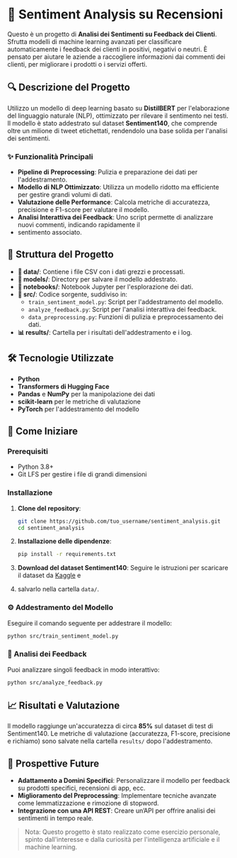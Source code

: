 # 🧠 Sentiment Analysis su Recensioni

Questo è un progetto di **Analisi dei Sentimenti su Feedback dei Clienti**. Sfrutta modelli di machine learning avanzati 
per classificare automaticamente i feedback dei clienti in positivi, negativi o neutri. È pensato per aiutare le aziende 
a raccogliere informazioni dai commenti dei clienti, per migliorare i prodotti o i servizi offerti.

## 🔍 Descrizione del Progetto

Utilizzo un modello di deep learning basato su **DistilBERT** per l'elaborazione del linguaggio naturale (NLP), ottimizzato 
per rilevare il sentimento nei testi. Il modello è stato addestrato sul dataset **Sentiment140**, che comprende oltre un 
milione di tweet etichettati, rendendolo una base solida per l'analisi dei sentimenti. 

### ✨ Funzionalità Principali
- **Pipeline di Preprocessing**: Pulizia e preparazione dei dati per l'addestramento.
- **Modello di NLP Ottimizzato**: Utilizza un modello ridotto ma efficiente per gestire grandi volumi di dati.
- **Valutazione delle Performance**: Calcola metriche di accuratezza, precisione e F1-score per valutare il modello.
- **Analisi Interattiva dei Feedback**: Uno script permette di analizzare nuovi commenti, indicando rapidamente il 
- sentimento associato.

## 📂 Struttura del Progetto

- **📁 data/**: Contiene i file CSV con i dati grezzi e processati.
- **🧠 models/**: Directory per salvare il modello addestrato.
- **📓 notebooks/**: Notebook Jupyter per l'esplorazione dei dati.
- **📜 src/**: Codice sorgente, suddiviso in:
  - `train_sentiment_model.py`: Script per l'addestramento del modello.
  - `analyze_feedback.py`: Script per l'analisi interattiva dei feedback.
  - `data_preprocessing.py`: Funzioni di pulizia e preprocessamento dei dati.
- **📊 results/**: Cartella per i risultati dell'addestramento e i log.

## 🛠️ Tecnologie Utilizzate

- **Python**
- **Transformers di Hugging Face**
- **Pandas** e **NumPy** per la manipolazione dei dati
- **scikit-learn** per le metriche di valutazione
- **PyTorch** per l'addestramento del modello

## 🚀 Come Iniziare

### Prerequisiti

- Python 3.8+
- Git LFS per gestire i file di grandi dimensioni

### Installazione

1. **Clone del repository**:
   ```bash
   git clone https://github.com/tuo_username/sentiment_analysis.git
   cd sentiment_analysis
   ```

2. **Installazione delle dipendenze**:
   ```bash
   pip install -r requirements.txt
   ```

3. **Download  del dataset Sentiment140**:
   Seguire le istruzioni per scaricare il dataset da [Kaggle](https://www.kaggle.com/datasets/kazanova/sentiment140) e 
4. salvarlo nella cartella `data/`.

### ⚙️ Addestramento del Modello

Eseguire il comando seguente per addestrare il modello:
```bash
python src/train_sentiment_model.py
```

### 💬 Analisi dei Feedback

Puoi analizzare singoli feedback in modo interattivo:
```bash
python src/analyze_feedback.py
```

## 📈 Risultati e Valutazione

Il modello raggiunge un'accuratezza di circa **85%** sul dataset di test di Sentiment140. Le metriche di valutazione 
(accuratezza, F1-score, precisione e richiamo) sono salvate nella cartella `results/` dopo l'addestramento.

## 🌟 Prospettive Future

- **Adattamento a Domini Specifici**: Personalizzare il modello per feedback su prodotti specifici, recensioni di app, ecc.
- **Miglioramento del Preprocessing**: Implementare tecniche avanzate come lemmatizzazione e rimozione di stopword.
- **Integrazione con una API REST**: Creare un’API per offrire analisi dei sentimenti in tempo reale.


>Nota: Questo progetto è stato realizzato come esercizio personale, spinto dall'interesse e dalla curiosità per l'intelligenza 
artificiale e il machine learning.